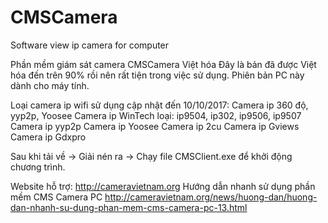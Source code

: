 # CMSCamera
Software view ip camera for computer

Phần mềm giám sát camera CMSCamera Việt hóa
Đây là bản đã được Việt hóa đến trên 90% rồi nên rất tiện trong việc sử dụng.
Phiên bản PC này dành cho máy tính.

Loại camera ip wifi sử dụng cập nhật đến 10/10/2017:
Camera ip 360 độ, yyp2p, Yoosee
Camera ip WinTech loại:  ip9504, ip302, ip9506, ip9507
Camera ip yyp2p
Camera ip Yoosee
Camera ip 2cu
Camera ip Gviews
Camera ip Gdxpro

Sau khi tải về -> Giải nén ra -> Chạy file CMSClient.exe để khởi động chương trình.

Website hỗ trợ:
http://cameravietnam.org
Hướng dẫn nhanh sử dụng phần mềm CMS Camera PC
http://cameravietnam.org/news/huong-dan/huong-dan-nhanh-su-dung-phan-mem-cms-camera-pc-13.html
